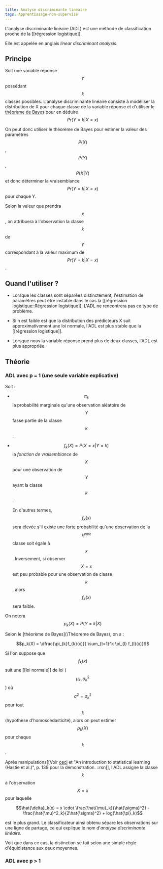 ```yaml
---
title: Analyse discriminante linéaire
tags: Apprentissage-non-supervisé
---
```


L'analyse discriminante linéaire (ADL) est une méthode de classification proche de la [[régression logistique]]. 

Elle est appelée en anglais *linear discriminant analysis*.

## Principe
Soit une variable réponse $$Y$$ possédant $$k$$ classes possibles. L'analyse discriminante linéaire consiste à modéliser la distribution de X pour chaque classe de la variable réponse et d'utiliser le [théorème de Bayes](\Théorème-de-sklearnBayes) pour en déduire $$Pr(Y=k \vert X=x)$$

On peut donc utiliser le théorème de Bayes pour estimer la valeur des paramètres $$P(X)$$, $$P(Y)$$, $$ P(X \vert Y) $$ et donc déterminer la vraisemblance $$Pr(Y=k \vert X=x)$$ pour chaque Y. 

Selon la valeur que prendra $$x$$, on attribuera à l'observation la classe $$k$$ de $$Y$$ correspondant à la valeur maximum de $$Pr(Y=k \vert X=x)$$.

## Quand l'utiliser ?

- Lorsque les classes sont séparées distinctement, l'estimation de paramètres peut être instable dans le cas la [[régression logistique::Régression logistique]]. L'ADL ne rencontrera pas ce type de problème.

- Si n est faible est que la distribution des prédicteurs X suit approximativement une loi normale, l'ADL est plus stable que la [[régression logistique]].

- Lorsque nous la variable réponse prend plus de deux classes, l'ADL est plus appropriée.

## Théorie

### ADL avec p = 1 (une seule variable explicative)

Soit :
- $$\pi_k$$ la probabilité marginale qu'une observation aléatoire de $$Y$$ fasse partie de la classe $$k$$.

- $$f_k(X) = P(X=x \vert Y=k)$$ la *fonction de vraisemblance* de $$X$$ pour une observation de $$Y$$ ayant la classe $$k$$. 
	
	En d'autres termes, $$f_k(x)$$ sera élevée s'il existe une forte probabilité qu'une observation de la $$k^{eme}$$ classe soit égale à $$x$$. Inversement, si observer $$X = x$$ est peu probable pour une observation de classe $$k$$, alors $$f_k(x)$$ sera faible.
	
On notera $$p_k(X) =P(Y=k \vert X)$$

Selon le [théorème de Bayes](\Théorème de Bayes), on a :

$$p_k(X) = \dfrac{\pi_{k}f_{k}(x)}{ \sum_{t=1}^k \pi_{l} f_{l}(x)}$$

Si l'on suppose que $$f_k(x)$$ suit une [[loi normale]] de loi ($$\mu_k, \sigma^2_k$$) où $$\sigma^2 = \sigma^2_k$$ pour tout $$k$$ (hypothèse d'homoscédasticité), alors on peut estimer $$p_k(X)$$ pour chaque $$k$$.

Après manipulations[[Voir [ceci](https://web.archive.org/web/20190214175740/http://www.math.u-bordeaux.fr/~mchave100p/wordpress/wp-content/uploads/2013/10/Analyse_discrim.pdf) et "An introduction to statistical learning (Hastie et al.)", p. 139 pour la démonstration.
::rsn]], l'ADL assigne la classe $$k$$ à l'observation $$X=x$$ pour laquelle 

$$\hat{\delta}_k(x) = x \cdot \frac{\hat{\mu}_k}{\hat{\sigma}^2} - \frac{\hat{\mu}^2_k}{2\hat{\sigma}^2} + log(\hat{\pi}_k)$$

est le plus grand. Le classificateur ainsi obtenu sépare les observations sur une ligne de partage, ce qui explique le nom d'*analyse discriminante linéaire*.

Voit que dans ce cas, la distinction se fait selon une simple rêgle d'équidistance aux deux moyennes.

### ADL avec p > 1

